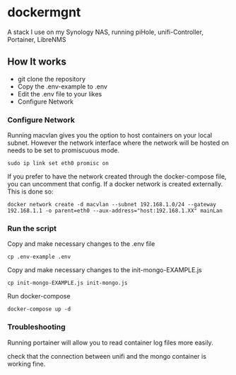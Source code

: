 # dockermgnt
A stack I use on my Synology NAS, running piHole, unifi-Controller, Portainer, LibreNMS

## How It works

- git clone the repository 
- Copy the .env-example to .env
- Edit the .env file to your likes
- Configure Network


### Configure Network

Running macvlan gives you the option to host containers on your local subnet. However the network interface where the network will be hosted on needs to be set to promiscuous mode.

```
sudo ip link set eth0 promisc on 

```

If you prefer to have the network created through the docker-compose file, you can uncomment that config.
If a docker network is created externally. This is done so:

```
docker network create -d macvlan --subnet 192.168.1.0/24 --gateway 192.168.1.1 -o parent=eth0 --aux-address="host:192.168.1.XX" mainLan

```


### Run the script

Copy and make necessary changes to the .env file
```
cp .env-example .env

```

Copy and make necessary changes to the init-mongo-EXAMPLE.js 
```
cp init-mongo-EXAMPLE.js init-mongo.js

```

Run docker-compose
```
docker-compose up -d

```


### Troubleshooting

Running portainer will allow you to read container log files more easily.

check that the connection between unifi and the mongo container is working fine.
